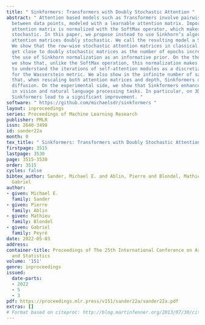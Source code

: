```yaml
---
title: " Sinkformers: Transformers with Doubly Stochastic Attention "
abstract: " Attention based models such as Transformers involve pairwise interactions
  between data points, modeled with a learnable attention matrix. Importantly, this
  attention matrix is normalized with the SoftMax operator, which makes it row-wise
  stochastic. In this paper, we propose instead to use Sinkhorn’s algorithm to make
  attention matrices doubly stochastic. We call the resulting model a Sinkformer.
  We show that the row-wise stochastic attention matrices in classical Transformers
  get close to doubly stochastic matrices as the number of epochs increases, justifying
  the use of Sinkhorn normalization as an informative prior. On the theoretical side,
  we show that, unlike the SoftMax operation, this normalization makes it possible
  to understand the iterations of self-attention modules as a discretized gradient-flow
  for the Wasserstein metric. We also show in the infinite number of samples limit
  that, when rescaling both attention matrices and depth, Sinkformers operate a heat
  diffusion. On the experimental side, we show that Sinkformers enhance model accuracy
  in vision and natural language processing tasks. In particular, on 3D shapes classification,
  Sinkformers lead to a significant improvement. "
software: " https://github.com/michaelsdr/sinkformers "
layout: inproceedings
series: Proceedings of Machine Learning Research
publisher: PMLR
issn: 2640-3498
id: sander22a
month: 0
tex_title: " Sinkformers: Transformers with Doubly Stochastic Attention "
firstpage: 3515
lastpage: 3530
page: 3515-3530
order: 3515
cycles: false
bibtex_author: Sander, Michael E. and Ablin, Pierre and Blondel, Mathieu and Peyr\'e,
  Gabriel
author:
- given: Michael E.
  family: Sander
- given: Pierre
  family: Ablin
- given: Mathieu
  family: Blondel
- given: Gabriel
  family: Peyré
date: 2022-05-03
address:
container-title: Proceedings of The 25th International Conference on Artificial Intelligence
  and Statistics
volume: '151'
genre: inproceedings
issued:
  date-parts:
  - 2022
  - 5
  - 3
pdf: https://proceedings.mlr.press/v151/sander22a/sander22a.pdf
extras: []
# Format based on citeproc: http://blog.martinfenner.org/2013/07/30/citeproc-yaml-for-bibliographies/
---
```

